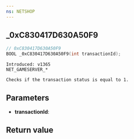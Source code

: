 ```yaml
---
ns: NETSHOP
---
```

## _0xC830417D630A50F9

```c
// 0xC830417D630A50F9
BOOL _0xC830417D630A50F9(int transactionId);
```

```
Introduced: v1365
NET_GAMESERVER_*

Checks if the transaction status is equal to 1.
```

## Parameters
* **transactionId**:

## Return value
